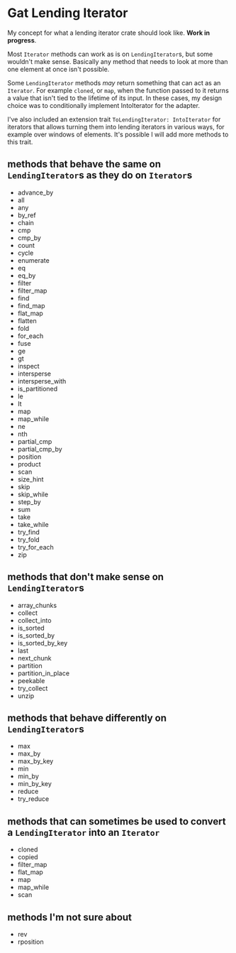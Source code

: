 # Gat Lending Iterator

My concept for what a lending iterator crate should look like. **Work in progress**.

Most `Iterator` methods can work as is on `LendingIterator`s, but some wouldn't make sense. Basically any method that needs to look at more than one element at once isn't possible.

Some `LendingIterator` methods _may_ return something that can act as an `Iterator`. For example `cloned`, or `map`, when the function passed to it returns a value that isn't tied to the lifetime of its input. In these cases, my design choice was to conditionally implement IntoIterator for the adapter.

I've also included an extension trait `ToLendingIterator: IntoIterator` for iterators that allows turning them into lending iterators in various ways, for example over windows of elements. It's possible I will add more methods to this trait.

## methods that behave the same on `LendingIterator`s as they do on `Iterator`s

- advance_by
- all
- any
- by_ref
- chain
- cmp
- cmp_by
- count
- cycle
- enumerate
- eq
- eq_by
- filter
- filter_map
- find
- find_map
- flat_map
- flatten
- fold
- for_each
- fuse
- ge
- gt
- inspect
- intersperse
- intersperse_with
- is_partitioned
- le
- lt
- map
- map_while
- ne
- nth
- partial_cmp
- partial_cmp_by
- position
- product
- scan
- size_hint
- skip
- skip_while
- step_by
- sum
- take
- take_while
- try_find
- try_fold
- try_for_each
- zip

## methods that don't make sense on `LendingIterator`s

- array_chunks
- collect
- collect_into
- is_sorted
- is_sorted_by
- is_sorted_by_key
- last
- next_chunk
- partition
- partition_in_place
- peekable
- try_collect
- unzip

## methods that behave differently on `LendingIterator`s

- max
- max_by
- max_by_key
- min
- min_by
- min_by_key
- reduce
- try_reduce

## methods that can sometimes be used to convert a `LendingIterator` into an `Iterator`

- cloned
- copied
- filter_map
- flat_map
- map
- map_while
- scan

## methods I'm not sure about

- rev
- rposition
